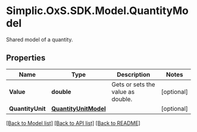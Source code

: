 # Simplic.OxS.SDK.Model.QuantityModel
Shared model of a quantity.

## Properties

Name | Type | Description | Notes
------------ | ------------- | ------------- | -------------
**Value** | **double** | Gets or sets the value as double. | [optional] 
**QuantityUnit** | [**QuantityUnitModel**](QuantityUnitModel.md) |  | [optional] 

[[Back to Model list]](../README.md#documentation-for-models) [[Back to API list]](../README.md#documentation-for-api-endpoints) [[Back to README]](../README.md)

